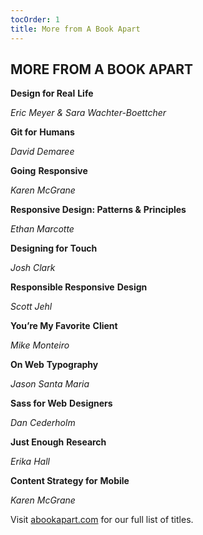 ```yaml
---
tocOrder: 1
title: More from A Book Apart
---
```

## MORE FROM A BOOK APART

**Design for Real** **Life**

*Eric Meyer & Sara Wachter-Boettcher*

**Git for** **Humans**

*David* *Demaree*

**Going** **Responsive**

*Karen* *McGrane*

**Responsive Design: Patterns &** **Principles**

*Ethan* *Marcotte*

**Designing for** **Touch**

*Josh* *Clark*

**Responsible Responsive** **Design**

*Scott* *Jehl*

**You’re My Favorite** **Client**

*Mike* *Monteiro*

**On Web** **Typography**

*Jason Santa* *Maria*

**Sass for Web** **Designers**

*Dan* *Cederholm*

**Just Enough** **Research**

*Erika* *Hall*

**Content Strategy for** **Mobile**

*Karen* *McGrane*

Visit [abookapart.com](http://abookapart.com) for our full list of titles.
